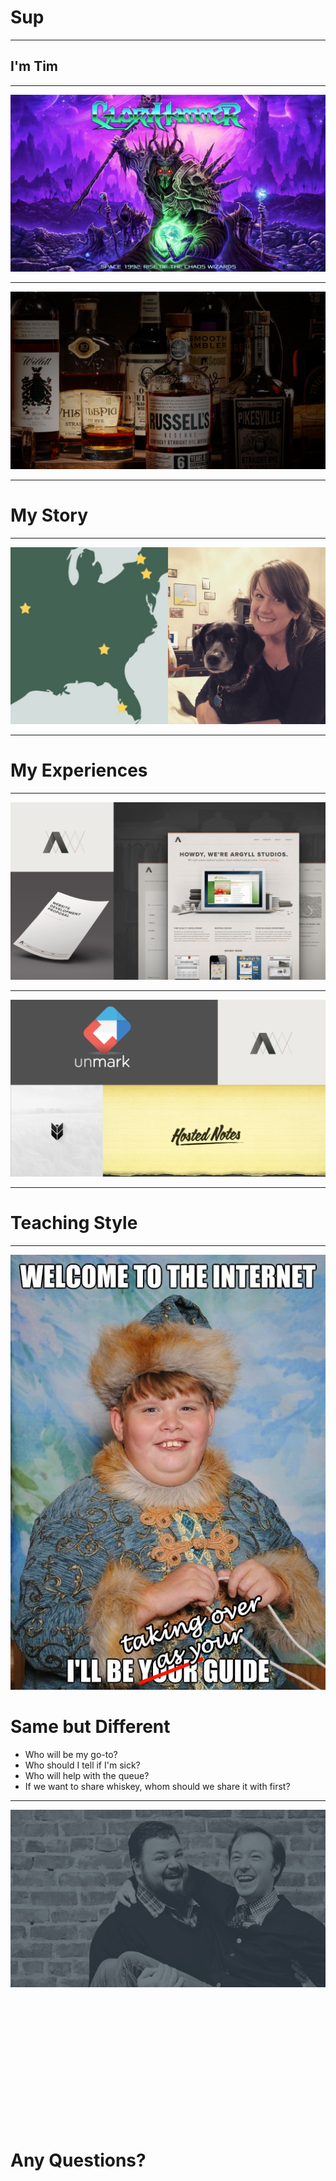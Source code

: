 # Sup

---

## I'm Tim

---

![](assets/gloryhammer.jpg)

---

![](assets/whiskey.jpg)

---

# My Story

---

![](assets/me.jpg)

---

# My Experiences

---

![](assets/argyll.jpg)

---

![](assets/projects.jpg)

---

# Teaching Style

---

![left 90%](assets/guide.jpg)

# Same but Different

* Who will be my go-to?
* Who should I tell if I'm sick?
* Who will help with the queue?
* If we want to share whiskey, whom should we share it with first?

---

![original](assets/us.jpg)

<br><br><br><br><br><br>
<br><br><br><br><br><br>

# Any Questions?

